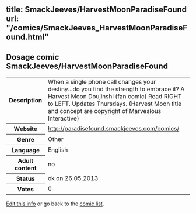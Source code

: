 title: SmackJeeves/HarvestMoonParadiseFound
url: "/comics/SmackJeeves_HarvestMoonParadiseFound.html"
---
Dosage comic SmackJeeves/HarvestMoonParadiseFound
-----------------------------------------

<p id="msg"></p>
<script type="text/javascript">
if (window.location.search === '?edit_info_mail=sent_ok') {
  var elem = document.getElementById("msg");
  elem.innerHTML = 'Edited information sucessfully sent for review, which is usually done daily. Thanks!';
  elem.className = 'ok';
}
</script>
<table class="comicinfo">
<tr>
<th>Description</th><td>When a single phone call changes your destiny...do you find the strength to embrace it? A Harvest Moon Doujinshi (fan comic) Read RIGHT to LEFT. Updates Thursdays. (Harvest Moon title and concept are copyright of Marveslous Interactive)</td>
</tr>
<tr>
<th>Website</th><td><a href="http://paradisefound.smackjeeves.com/comics/">http://paradisefound.smackjeeves.com/comics/</a></td>
</tr>
<tr>
<th>Genre</th><td>Other</td>
</tr>
<tr>
<th>Language</th><td>English</td>
</tr>
<tr>
<th>Adult content</th><td>no</td>
</tr>
<tr>
<th>Status</th><td>ok on 26.05.2013</td>
</tr>
<tr>
<th>Votes</th><td>0</td>
</tr>
</table>

[Edit this info](SmackJeeves_HarvestMoonParadiseFound_edit.html) or go back to the [comic list](../comic-index.html).
